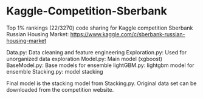 # Kaggle-Competition-Sberbank
Top 1% rankings (22/3270) code sharing for Kaggle competition Sberbank Russian Housing Market: https://www.kaggle.com/c/sberbank-russian-housing-market

Data.py: Data cleaning and feature engineering
Exploration.py: Used for unorganized data exploration 
Model.py: Main model (xgboost)
BaseModel.py: Base models for ensemble
lightGBM.py: lightgbm model for ensemble
Stacking.py: model stacking

Final model is the stacking model from Stacking.py. Original data set can be downloaded from the competition website.
